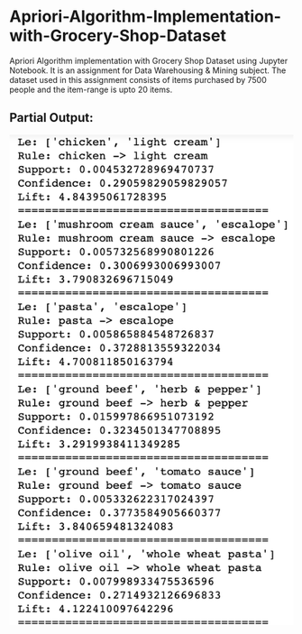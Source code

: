 # Apriori-Algorithm-Implementation-with-Grocery-Shop-Dataset
Apriori Algorithm implementation with Grocery Shop Dataset using Jupyter Notebook. It is an assignment for Data Warehousing &amp; Mining subject.
The dataset used in this assignment consists of items purchased by 7500 people and the item-range is upto 20 items.



## Partial Output:


![alt text](https://github.com/OmRajpurkar/Apriori-Algorithm-Implementation-with-Grocery-Shop-Dataset/blob/master/Output%20Screenshot.png)
